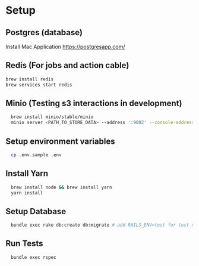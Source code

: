 # Setup

## Postgres (database)
Install Mac Application 
https://postgresapp.com/

## Redis (For jobs and action cable)
```bash
brew install redis
brew services start redis
```

## Minio (Testing s3 interactions in development)
```bash
  brew install minio/stable/minio
  minio server <PATH_TO_STORE_DATA> --address ':9002' --console-address ':9001'
```

## Setup environment variables
```bash
  cp .env.sample .env
```
## Install Yarn
```bash
  brew install node && brew install yarn
  yarn install
```

## Setup Database
```bash
  bundle exec rake db:create db:migrate # add RAILS_ENV=test for test migrations
```

## Run Tests
```bash
  bundle exec rspec
```

